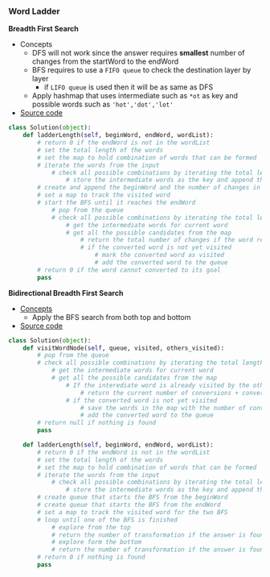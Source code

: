 ### Word Ladder
**Breadth First Search**
- Concepts 
    - DFS will not work since the answer requires **smallest** number of changes from the startWord to the endWord 
    - BFS requires to use a `FIFO queue` to check the destination layer by layer
        - if `LIFO queue` is used then it will be as same as DFS 
    - Apply hashmap that uses intermediate such as `*ot` as key and possible words such as `'hot','dot','lot'`  
- [Source code](source/BFS.py)
```python
class Solution(object):
    def ladderLength(self, beginWord, endWord, wordList):
        # return 0 if the endWord is not in the wordList
        # set the total length of the words
        # set the map to hold combination of words that can be formed
        # iterate the words from the input
            # check all possible combinations by iterating the total length of the word
                # store the intermediate words as the key and append the word as the value
        # create and append the beginWord and the number of changes in the queue
        # set a map to track the visited word
        # start the BFS until it reaches the endWord
            # pop from the queue 
            # check all possible combinations by iterating the total length of the word
                # get the intermediate words for current word
                # get all the possible candidates from the map
                    # return the total number of changes if the word reached the goal
                    # if the converted word is not yet visited
                        # mark the converted word as visited
                        # add the converted word to the queue
        # return 0 if the word cannot converted to its goal
        pass
```

**Bidirectional Breadth First Search**
- [Concepts](images/Bidirectional.png)
    - Apply the BFS search from both top and bottom
- [Source code](source/BiDirect.py)
```python
class Solution(object):
    def visitWordNode(self, queue, visited, others_visited):
        # pop from the queue
        # check all possible combinations by iterating the total length of the word
            # get the intermediate words for current word
            # get all the possible candidates from the map
                # If the interediate word is already visited by the other BFS 
                    # return the current number of conversions + conversions from other BFS 
                # if the converted word is not yet visited                
                    # save the words in the map with the number of conversions
                    # add the converted word to the queue
        # return null if nothing is found 
        pass

    def ladderLength(self, beginWord, endWord, wordList):
        # return 0 if the endWord is not in the wordList      
        # set the total length of the words
        # set the map to hold combination of words that can be formed
        # iterate the words from the input
            # check all possible combinations by iterating the total length of the word
                # store the intermediate words as the key and append the word as the value
        # create queue that starts the BFS from the beginWord
        # create queue that starts the BFS from the endWord 
        # set a map to track the visited word for the two BFS
        # loop until one of the BFS is finished
            # explore from the top
            # return the number of transformation if the answer is found from the top 
            # explore form the bottom 
            # return the number of transformation if the answer is found from the bottom          
        # return 0 if nothing is found 
        pass
```
